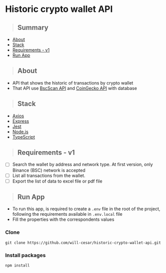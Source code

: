 # Historic crypto wallet API

> ## Summary

- [About](#about)
- [Stack](#stack)
- [Requirements - v1](#requirements-v1)
- [Run App](#run-app)

> ## <a name="about"></a> About

- API that shows the historic of transactions by crypto wallet
- That API use [BscScan API](https://docs.bscscan.com) and [CoinGecko API](https://www.coingecko.com/pt/api/documentation) with database

> ## <a name="stack"></a> Stack

- [Axios](https://www.npmjs.com/package/axios)
- [Express](https://expressjs.com/pt-br/)
- [Jest](https://www.npmjs.com/package/jest)
- [Node.js](https://nodejs.org/en/)
- [TypeScript](https://www.npmjs.com/package/typescript)

> ## <a name="requirements-v1"></a> Requirements - v1

- [ ] Search the wallet by address and network type. At first version, only Binance (BSC) network is accepted
- [ ] List all transactions from the wallet.
- [ ] Export the list of data to excel file or pdf file

> ## <a name="run-app"></a> Run App

- To run this app, is required to create a `.env` file in the root of the project, following the requirements available in `.env.local` file
- Fill the properties with the correspondents values

### Clone

```
git clone https://github.com/will-cesar/historic-crypto-wallet-api.git
```

### Install packages

```
npm install
```
